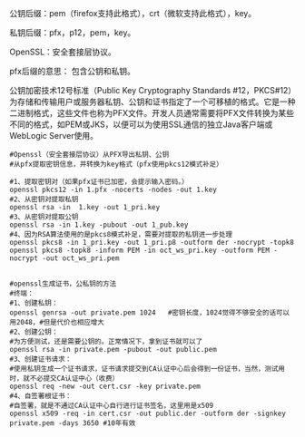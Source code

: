 公钥后缀：pem（firefox支持此格式），crt（微软支持此格式），key。

私钥后缀：pfx，p12，pem，key。

OpenSSL：安全套接层协议。

pfx后缀的意思： 包含公钥和私钥。 

公钥加密技术12号标准（Public Key Cryptography Standards #12，PKCS#12）为存储和传输用户或服务器私钥、公钥和证书指定了一个可移植的格式。它是一种二进制格式，这些文件也称为PFX文件。开发人员通常需要将PFX文件转换为某些不同的格式，如PEM或JKS，以便可以为使用SSL通信的独立Java客户端或WebLogic Server使用。

```shell
#Openssl（安全套接层协议）从PFX导出私钥、公钥 
#从pfx提取密钥信息，并转换为key格式（pfx使用pkcs12模式补足）

#1、提取密钥对（如果pfx证书已加密，会提示输入密码。）
openssl pkcs12 -in 1.pfx -nocerts -nodes -out 1.key
#2、从密钥对提取私钥
openssl rsa -in  1.key -out 1_pri.key
#3、从密钥对提取公钥
openssl rsa -in 1.key -pubout -out 1_pub.key
#4、因为RSA算法使用的是pkcs8模式补足，需要对提取的私钥进一步处理
openssl pkcs8 -in 1_pri.key -out 1_pri.p8 -outform der -nocrypt -topk8  
openssl pkcs8 -topk8 -inform PEM -in oct_ws_pri.key -outform PEM -nocrypt -out oct_ws_pri.pem 


#openssl生成证书，公私钥的方法
#终端： 
#1、创建私钥：
openssl genrsa -out private.pem 1024   #密钥长度，1024觉得不够安全的话可以用2048，#但是代价也相应增大
#2、创建公钥：
#为方便测试，还是需要公钥的。正常情况下，拿到证书就可以了
openssl rsa -in private.pem -pubout -out public.pem
#3、创建证书请求：
#使用私钥生成一个证书请求，证书请求提交到CA认证中心后会得到一份证书，当然，测试用时，就不必提交CA认证中心（收费）
openssl req -new -out cert.csr -key private.pem
#4、自签署根证书：
#自签署，就是不通过CA认证中心自行进行证书签名，这里用是x509
openssl x509 -req -in cert.csr -out public.der -outform der -signkey private.pem -days 3650 #10年有效 
```

